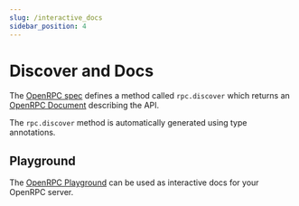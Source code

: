 ```yaml
---
slug: /interactive_docs
sidebar_position: 4
---
```


# Discover and Docs

The [OpenRPC spec](https://spec.open-rpc.org/) defines a method called `rpc.discover`
which returns an [OpenRPC Document](https://spec.open-rpc.org/#openrpc-document)
describing the API.

The `rpc.discover` method is automatically generated using type annotations.

## Playground

The [OpenRPC Playground](https://github.com/open-rpc/playground) can be used as
interactive docs for your OpenRPC server.
